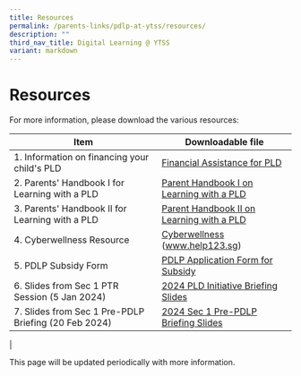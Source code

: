 ```yaml
---
title: Resources
permalink: /parents-links/pdlp-at-ytss/resources/
description: ""
third_nav_title: Digital Learning @ YTSS
variant: markdown
---
```

# **Resources**

For more information, please download the various resources:




| Item | Downloadable file |
| -------- | -------- | 
| 1. Information on financing your child's PLD    | [Financial Assistance for PLD](/files/Financial_Assistance_for_PLD.pdf)     | 
| 2. Parents' Handbook I for Learning with a PLD    | [Parent Handbook I on Learning with a PLD](/files/IP2___Parent_Handbook__I__2024_FINAL.pdf) 
| 3. Parents' Handbook II for Learning with a PLD    | [Parent Handbook II on Learning with a PLD](/files/IP3___Parent_Handbook__II__2024_FINAL.pdf) 
| 4. Cyberwellness Resource    | [Cyberwellness](/files/Cyberwellness.pdf) (www.help123.sg)
| 5. PDLP Subsidy Form    | [PDLP Application Form for Subsidy ](/files/PDLP_Application_Form_for_Subsidy.pdf)
| 6. Slides from Sec 1 PTR Session (5 Jan 2024)   | [2024 PLD Initiative Briefing Slides](/files/PLD_Initiative_Slides_for_Sec_1_Parent_Engagement_2024__YTSS_.pdf)
| 7. Slides from Sec 1 Pre-PDLP Briefing (20 Feb 2024)  | [2024 Sec 1 Pre-PDLP Briefing Slides](/files/2024_Sec_1_Pre_PDLP_Briefing_Slides.pdf)
|

This page will be updated periodically with more information.